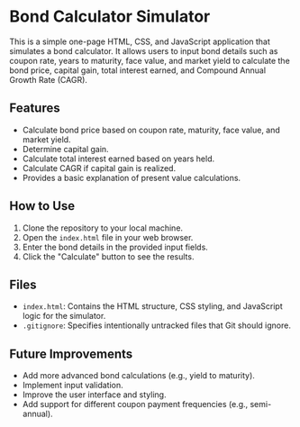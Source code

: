 # Bond Calculator Simulator

This is a simple one-page HTML, CSS, and JavaScript application that simulates a bond calculator. It allows users to input bond details such as coupon rate, years to maturity, face value, and market yield to calculate the bond price, capital gain, total interest earned, and Compound Annual Growth Rate (CAGR).

## Features

- Calculate bond price based on coupon rate, maturity, face value, and market yield.
- Determine capital gain.
- Calculate total interest earned based on years held.
- Calculate CAGR if capital gain is realized.
- Provides a basic explanation of present value calculations.

## How to Use

1. Clone the repository to your local machine.
2. Open the `index.html` file in your web browser.
3. Enter the bond details in the provided input fields.
4. Click the "Calculate" button to see the results.

## Files

- `index.html`: Contains the HTML structure, CSS styling, and JavaScript logic for the simulator.
- `.gitignore`: Specifies intentionally untracked files that Git should ignore.

## Future Improvements

- Add more advanced bond calculations (e.g., yield to maturity).
- Implement input validation.
- Improve the user interface and styling.
- Add support for different coupon payment frequencies (e.g., semi-annual).
